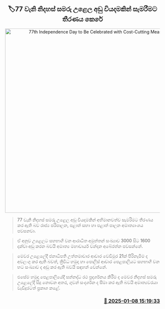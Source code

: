 <p align='center'><b><h2 align='center' title='77th Independence Day to Be Celebrated with Cost-Cutting Measures'>🏷77 වැනි නිදහස් සමරු උළෙල අඩු වියදමකින් සැමරීමට තීරණය කෙරේ</h2></b></p>
<p align='center'><img src='https://helakuru.sgp1.cdn.digitaloceanspaces.com/esana/images/lib/76-independence-day.jpg' width='600' alt='77th Independence Day to Be Celebrated with Cost-Cutting Measures'></p>

> 77 වැනි නිදහස් සමරු උළෙල අඩු වියදමකින් අභිමානවත්ව සැමරිමට තීරණය කර ඇති බව රාජ්‍ය පරිපාලන, පළාත් සභා හා පළාත් පාලන අමාත්‍යාංශය පවසනවා.

> ඒ අනුව උළෙලට සහභාගි වන ආරාධිත අමුත්තන් සංඛ්‍යාව 3000 සිට 1600 දක්වා අඩු කරන බවයි අමාත්‍ය මහාචාර්ය චන්දන අබේරත්න පවසන්නේ.

> මෙවර උළෙලේදී ජනාධිපති උත්තමාචාර ආචාර වෙඩිමුර 21ක් පිරිනැමීම ද අවලංගු කර ඇති බවත්, ත්‍රිවිධ හමුදා හා පොලිස් ආචාර පෙළපාලියට සහභාගි වන භට සංඛ්‍යාව ද අඩු කර ඇති බවයි සඳහන් වෙන්නේ.

> එසේම හමුදා පෙළපාලියේදී සන්නද්ධ රථ ප්‍රදර්ශනය කිරීම ද මෙවර නිදහස් සමරු උළෙලේදී සිදු නොවන අතර, ගුවන් සංදර්ශන ද සීමා කර ඇති බවයි අමාත්‍යවරයා වැඩිදුරටත් ප්‍රකාශ කළේ.



<h3 align='right'><a href='https://www.helakuru.lk/esana/p/106414/'>📅 2025-01-08 15:19:33</a></h3>
